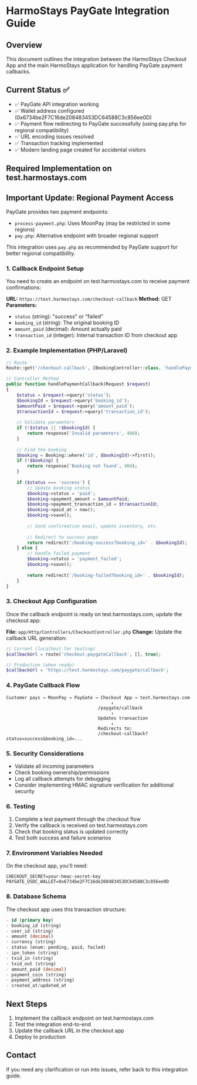 # HarmoStays PayGate Integration Guide

## Overview
This document outlines the integration between the HarmoStays Checkout App and the main HarmoStays application for handling PayGate payment callbacks.

## Current Status ✅
- ✅ PayGate API integration working
- ✅ Wallet address configured (0x6734be2F7C16de208483453DC64588C3c856ee0D)
- ✅ Payment flow redirecting to PayGate successfully (using pay.php for regional compatibility)
- ✅ URL encoding issues resolved
- ✅ Transaction tracking implemented
- ✅ Modern landing page created for accidental visitors

## Required Implementation on test.harmostays.com

## Important Update: Regional Payment Access
PayGate provides two payment endpoints:
- `process-payment.php`: Uses MoonPay (may be restricted in some regions)
- `pay.php`: Alternative endpoint with broader regional support

This integration uses `pay.php` as recommended by PayGate support for better regional compatibility.

### 1. Callback Endpoint Setup
You need to create an endpoint on test.harmostays.com to receive payment confirmations:

**URL:** `https://test.harmostays.com/checkout-callback`
**Method:** GET
**Parameters:**
- `status` (string): "success" or "failed"
- `booking_id` (string): The original booking ID
- `amount_paid` (decimal): Amount actually paid
- `transaction_id` (integer): Internal transaction ID from checkout app

### 2. Example Implementation (PHP/Laravel)
```php
// Route
Route::get('/checkout-callback', [BookingController::class, 'handlePaymentCallback']);

// Controller Method
public function handlePaymentCallback(Request $request)
{
    $status = $request->query('status');
    $bookingId = $request->query('booking_id');
    $amountPaid = $request->query('amount_paid');
    $transactionId = $request->query('transaction_id');
    
    // Validate parameters
    if (!$status || !$bookingId) {
        return response('Invalid parameters', 400);
    }
    
    // Find the booking
    $booking = Booking::where('id', $bookingId)->first();
    if (!$booking) {
        return response('Booking not found', 404);
    }
    
    if ($status === 'success') {
        // Update booking status
        $booking->status = 'paid';
        $booking->payment_amount = $amountPaid;
        $booking->payment_transaction_id = $transactionId;
        $booking->paid_at = now();
        $booking->save();
        
        // Send confirmation email, update inventory, etc.
        
        // Redirect to success page
        return redirect('/booking-success?booking_id=' . $bookingId);
    } else {
        // Handle failed payment
        $booking->status = 'payment_failed';
        $booking->save();
        
        return redirect('/booking-failed?booking_id=' . $bookingId);
    }
}
```

### 3. Checkout App Configuration
Once the callback endpoint is ready on test.harmostays.com, update the checkout app:

**File:** `app/Http/Controllers/CheckoutController.php`
**Change:** Update the callback URL generation:

```php
// Current (localhost for testing)
$callbackUrl = route('checkout.paygateCallback', [], true);

// Production (when ready)
$callbackUrl = 'https://test.harmostays.com/paygate/callback';
```

### 4. PayGate Callback Flow
```
Customer pays → MoonPay → PayGate → Checkout App → test.harmostays.com
                                        ↓
                                   /paygate/callback
                                        ↓
                                   Updates transaction
                                        ↓
                                   Redirects to:
                                   /checkout-callback?status=success&booking_id=...
```

### 5. Security Considerations
- Validate all incoming parameters
- Check booking ownership/permissions
- Log all callback attempts for debugging
- Consider implementing HMAC signature verification for additional security

### 6. Testing
1. Complete a test payment through the checkout flow
2. Verify the callback is received on test.harmostays.com
3. Check that booking status is updated correctly
4. Test both success and failure scenarios

### 7. Environment Variables Needed
On the checkout app, you'll need:
```env
CHECKOUT_SECRET=your-hmac-secret-key
PAYGATE_USDC_WALLET=0x6734be2F7C16de208483453DC64588C3c856ee0D
```

### 8. Database Schema
The checkout app uses this transaction structure:
```sql
- id (primary key)
- booking_id (string)
- user_id (string) 
- amount (decimal)
- currency (string)
- status (enum: pending, paid, failed)
- ipn_token (string)
- txid_in (string)
- txid_out (string)
- amount_paid (decimal)
- payment_coin (string)
- payment_address (string)
- created_at/updated_at
```

## Next Steps
1. Implement the callback endpoint on test.harmostays.com
2. Test the integration end-to-end
3. Update the callback URL in the checkout app
4. Deploy to production

## Contact
If you need any clarification or run into issues, refer back to this integration guide.
